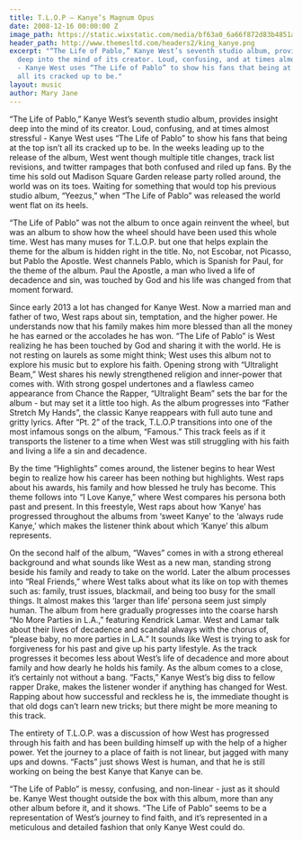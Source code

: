 ```yaml
---
title: T.L.O.P — Kanye’s Magnum Opus
date: 2008-12-16 00:00:00 Z
image_path: https://static.wixstatic.com/media/bf63a0_6a66f872d83b4851ae4a5514bb5db69a.jpg/v1/fill/w_600,h_600,al_c,lg_1,q_80/bf63a0_6a66f872d83b4851ae4a5514bb5db69a.jpg
header_path: http://www.themesltd.com/headers2/king_kanye.png
excerpt: "“The Life of Pablo,” Kanye West’s seventh studio album, provides insight
  deep into the mind of its creator. Loud, confusing, and at times almost stressful
  - Kanye West uses “The Life of Pablo” to show his fans that being at the top isn’t
  all its cracked up to be."
layout: music
author: Mary Jane
---
```


“The Life of Pablo,” Kanye West’s seventh studio album, provides insight deep into the mind of its creator. Loud, confusing, and at times almost stressful - Kanye West uses “The Life of Pablo” to show his fans that being at the top isn’t all its cracked up to be.
In the weeks leading up to the release of the album, West went though multiple title changes, track list revisions, and twitter rampages that both confused and riled up fans. By the time his sold out Madison Square Garden release party rolled around, the world was on its toes. Waiting for something that would top his previous studio album, “Yeezus,” when “The Life of Pablo” was released the world went flat on its heels.
 
“The Life of Pablo” was not the album to once again reinvent the wheel, but was an album to show how the wheel should have been used this whole time. West has many muses for T.L.O.P. but one that helps explain the theme for the album is hidden right in the title. No, not Escobar, not Picasso, but Pablo the Apostle. West channels Pablo, which is Spanish for Paul, for the theme of the album. Paul the Apostle, a man who lived a life of decadence and sin, was touched by God and his life was changed from that moment forward.
 
Since early 2013 a lot has changed for Kanye West. Now a married man and father of two, West raps about sin, temptation, and the higher power. He understands now that his family makes him more blessed than all the money he has earned or the accolades he has won. “The Life of Pablo” is West realizing he has been touched by God and sharing it with the world. He is not resting on laurels as some might think; West uses this album not to explore his music but to explore his faith.
Opening strong with “Ultralight Beam,” West shares his newly strengthened religion and inner-power that comes with. With strong gospel undertones and a flawless cameo appearance from Chance the Rapper, “Ultralight Beam” sets the bar for the album - but may set it a little too high. As the album progresses into “Father Stretch My Hands”, the classic Kanye reappears with full auto tune and gritty lyrics. After “Pt. 2” of the track, T.L.O.P transitions into one of the most infamous songs on the album, “Famous.” This track feels as if it transports the listener to a time when West was still struggling with his faith and living a life a sin and decadence.
 
By the time “Highlights” comes around, the listener begins to hear West begin to realize how his career has been nothing but highlights. West raps about his awards, his family and how blessed he truly has become. This theme follows into “I Love Kanye,” where West compares his persona both past and present. In this freestyle, West raps about how ‘Kanye’ has progressed throughout the albums from ‘sweet Kanye’ to the ‘always rude Kanye,’ which makes the listener think about which ‘Kanye’ this album represents.
 
On the second half of the album, “Waves” comes in with a strong ethereal background and what sounds like West as a new man, standing strong beside his family and ready to take on the world. Later the album processes into “Real Friends,” where West talks about what its like on top with themes such as: family, trust issues, blackmail, and being too busy for the small things. It almost makes this ‘larger than life’ persona seem just simply human. The album from here gradually progresses into the coarse harsh “No More Parties in L.A.,” featuring Kendrick Lamar. West and Lamar talk about their lives of decadence and scandal always with the chorus of, “please baby, no more parties in L.A.” It sounds like West is trying to ask for forgiveness for his past and give up his party lifestyle. As the track progresses it becomes less about West’s life of decadence and more about family and how dearly he holds his family. As the album comes to a close, it’s certainly not without a bang. “Facts,” Kanye West’s big diss to fellow rapper Drake, makes the listener wonder if anything has changed for West. Rapping about how successful and reckless he is, the immediate thought is that old dogs can’t learn new tricks; but there might be more meaning to this track.
 
The entirety of T.L.O.P. was a discussion of how West has progressed through his faith and has been building himself up with the help of a higher power. Yet the journey to a place of faith is not linear, but jagged with many ups and downs. “Facts” just shows West is human, and that he is still working on being the best Kanye that Kanye can be.
 
“The Life of Pablo” is messy, confusing, and non-linear - just as it should be. Kanye West thought outside the box with this album, more than any other album before it, and it shows. “The Life of Pablo” seems to be a representation of West’s journey to find faith, and it’s represented in a meticulous and detailed fashion that only Kanye West could do.
